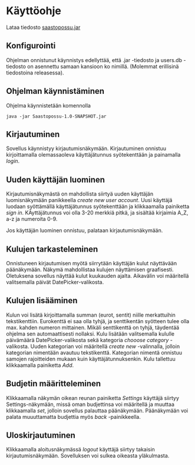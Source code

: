 # Käyttöohje


Lataa tiedosto [saastopossu.jar](https://github.com/skuuu/ot-harjoitustyo/releases/tag/saastopossuAppv.1.0) 

## Konfigurointi
Ohjelman onnistunut käynnistys edellyttää, että .jar -tiedosto ja users.db -tiedosto on asennettu samaan kansioon ko nimillä. (Molemmat erillisinä tiedostoina releasessa). 

## Ohjelman käynnistäminen

Ohjelma käynnistetään komennolla 

```
java -jar Saastopossu-1.0-SNAPSHOT.jar
```

## Kirjautuminen

Sovellus käynnistyy kirjautumisnäkymään. 
Kirjautuminen onnistuu kirjoittamalla olemassaoleva käyttäjätunnus syötekenttään ja painamalla _login_.

## Uuden käyttäjän luominen

Kirjautumisnäkymästä on mahdollista siirtyä uuden käyttäjän luomisnäkymään panikkeella _create new user account_.
Uusi käyttäjä luodaan syöttämällä käyttäjätunnus syötekenttään ja klikkaamalla painiketta _sign in_. KÄyttäjätunnus voi olla 3-20 merkkiä pitkä, ja sisältää kirjaimia A_Z, a-z ja numeroita 0-9. 

Jos käyttäjän luominen onnistuu, palataan kirjautumisnäkymään.

## Kulujen tarkasteleminen  

Onnistuneen kirjautumisen myötä siirrytään käyttäjän kulut näyttävään päänäkymään. 
Näkymä mahdollistaa kulujen näyttämisen graafisesti. Oletuksena sovellus näyttää kulut kuukauden ajalta. Aikavälin voi määritellä valitsemalla päivät DatePicker-valikosta. 

## Kulujen lisääminen  
Kulun voi lisätä kirjoittamalla summan (eurot, sentit) niille merkattuihin tekstikenttiin. Eurokenttä ei saa olla tyhjä, ja senttikentän syötteen tulee olla max. kahden numeron mittainen. Mikäli senttikenttä on tyhjä, täydentää ohjelma sen automaattisesti nollaksi. Kulu lisätään valitsemalla kululle päivämäärä DatePicker-valikosta sekä kategoria _chooose category_ -valikosta. Uuden kategorian voi määritellä _create new_ -valinnalla, jolloin kategorian nimentään avautuu tekstikenttä. Kategorian nimentä onnistuu samojen rajoitteiden mukaan kuin käyttäjätunnuksenkin. 
Kulu tallettuu klikkaamalla painiketta _Add_. 


## Budjetin määritteleminen  
Klikkaamalla näkymän oikean reunan painiketta _Settings_ käyttäjä siirtyy Settings-näkymään, missä oman budjettinsa voi määritellä ja muuttaa klikkaamalla _set_, jolloin sovellus palauttaa päänäkymään. Päänäkymään voi palata muuuttamatta budjettia myös _back_ -painikkeella. 

## Uloskirjautuminen 
Klikkaamalla aloitusnäkymässä _logout_ käyttäjä siirtyy takaisin kirjautumisnäkymään. Sovelluksen voi sulkea oikeasta yläkulmasta.
